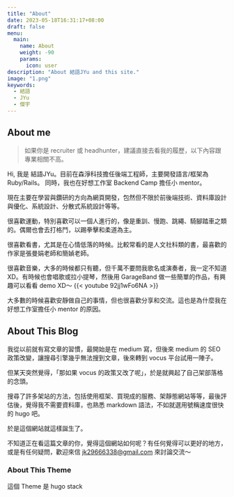 ```yaml
---
title: "About"
date: 2023-05-18T16:31:17+08:00
draft: false
menu:
  main:
    name: About
    weight: -90
    params:
      icon: user
description: "About 結語JYu and this site."
image: "1.png"
keywords:
  - 結語
  - JYu
  - 傑宇
---
```


## About me

> 如果你是 recruiter 或 headhunter，建議直接去看我的履歷，以下內容跟專業相關不高。

Hi, 我是 結語JYu。目前在森淨科技擔任後端工程師，主要開發語言/框架為 Ruby/Rails。 同時，我也在好想工作室 Backend Camp 擔任小 mentor。

現在主要在學習與鑽研的方向為網頁開發，包然但不限於前後端技術、資料庫設計與優化、系統設計、分散式系統設計等等。

很喜歡運動，特別喜歡可以一個人進行的，像是重訓、慢跑、跳繩、騎腳踏車之類的。偶爾也會去打格鬥，以踢拳擊和柔道為主。

很喜歡看書，尤其是在心情低落的時候。比較常看的是人文社科類的書，最喜歡的作家是張曼娟老師和簡媜老師。

很喜歡音樂，大多的時候都只有聽，但千萬不要問我歌名或演奏者，我一定不知道XD。有時候也會唱歌或拉小提琴，然後用 GarageBand 做一些簡單的作品，有興趣可以看看 demo XD～
{{< youtube 92jj1wFo6NA >}}

大多數的時候喜歡安靜做自己的事情，但也很喜歡分享和交流。這也是為什麼我在好想工作室擔任小 mentor 的原因。

## About This Blog

我從以前就有寫文章的習慣，最開始是在 medium 寫，但後來 medium 的 SEO 政策改變，讓搜尋引擎幾乎無法搜到文章，後來轉到 vocus 平台試用一陣子。

但某天突然覺得，「那如果 vocus 的政策又改了呢」，於是就興起了自己架部落格的念頭。

搜尋了許多架站的方法，包括使用框架、買現成的服務、架靜態網站等等，最後評估後，覺得我不需要資料庫，也熟悉 markdown 語法，不如就選用號稱速度很快的 hugo 吧。

於是這個網站就這樣誕生了。

不知道正在看這篇文章的你，覺得這個網站如何呢？有任何覺得可以更好的地方，或是有任何疑問，歡迎來信 jk29666338@gmail.com 來討論交流～

### About This Theme

這個 Theme 是 hugo stack
